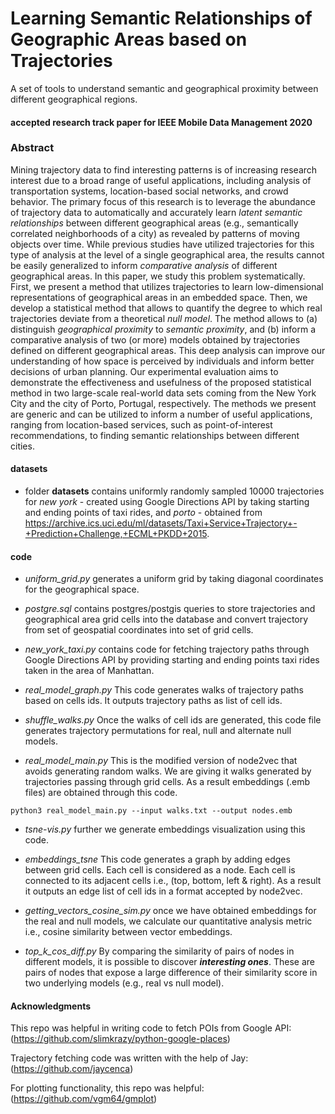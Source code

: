 # Learning Semantic Relationships of Geographic Areas based on Trajectories 
A set of tools to understand semantic and geographical proximity between different geographical regions. 
#### accepted research track paper for IEEE Mobile Data Management 2020

### Abstract
Mining trajectory data to find interesting patterns is of increasing research interest due to a broad range of useful applications, including analysis of transportation systems, location-based social networks, and crowd behavior. The primary focus of this research is to leverage the abundance of trajectory data to automatically and accurately learn *latent semantic relationships* between different geographical areas (e.g., semantically correlated neighborhoods of a city) as revealed by patterns of moving objects over time. While previous studies have utilized trajectories for this type of analysis at the level of a single geographical area, the results cannot be easily generalized to inform *comparative analysis* of different geographical areas. In this paper, we study this problem systematically. First, we present a method that utilizes trajectories to learn low-dimensional representations of geographical areas in an embedded space. Then, we develop a statistical method that allows to quantify the degree to which real trajectories deviate from a theoretical *null model*. The method allows to (a) distinguish *geographical proximity* to *semantic proximity*, and (b) inform a comparative analysis of two (or more) models obtained by trajectories defined on different geographical areas. This deep analysis can improve our understanding of how space is perceived by individuals and inform better decisions of urban planning. Our experimental evaluation aims to demonstrate the effectiveness and usefulness of the proposed statistical method in two large-scale real-world data sets coming from the New York City and the city of Porto, Portugal, respectively. The methods we present are generic and can be utilized to inform a number of useful applications, ranging from location-based services, such as point-of-interest recommendations, to finding semantic relationships between different cities.

#### datasets
 - folder **datasets** contains uniformly randomly sampled 10000 trajectories for 
*new york* - created using Google Directions API by taking starting and ending points of taxi rides,
 and *porto* - obtained from https://archive.ics.uci.edu/ml/datasets/Taxi+Service+Trajectory+-+Prediction+Challenge,+ECML+PKDD+2015. 
 
#### code
 - *uniform_grid.py* generates a uniform grid by taking diagonal coordinates for the geographical space.

 - *postgre.sql* contains postgres/postgis queries to store trajectories and geographical area grid cells into
 the database and convert trajectory from set of geospatial coordinates into set of grid cells.

 - *new_york_taxi.py* contains code for fetching trajectory paths through Google Directions API
 by providing starting and ending points taxi rides taken in the area of Manhattan.
 
 - *real_model_graph.py* This code generates walks of trajectory paths based on cells ids. It outputs trajectory paths as list of cell ids.
 
 - *shuffle_walks.py* Once the walks of cell ids are generated, this code file generates trajectory permutations for real, null and alternate null models. 
 
 - *real_model_main.py* This is the modified version of node2vec that avoids generating random walks. We are giving it walks generated by trajectories
 passing through grid cells. As a result embeddings (.emb files) are obtained through this code.
 ```
 python3 real_model_main.py --input walks.txt --output nodes.emb
 ```
 - *tsne-vis.py* further we generate embeddings visualization using this code.
 
 - *embeddings_tsne* This code generates a graph by adding edges between grid cells. Each cell is considered as a node. Each cell is connected to its adjacent cells i.e., (top, bottom, left & right).
 As a result it outputs an edge list of cell ids in a format accepted by node2vec.
 
 - *getting_vectors_cosine_sim.py* once we have obtained embeddings for the real and null models, we calculate our quantitative
 analysis metric i.e., cosine similarity between vector embeddings.
 
 - *top_k_cos_diff.py* By comparing the similarity of pairs of nodes in different models, it is possible to discover ***interesting ones***. 
 These are pairs of nodes that expose a large difference of their similarity score in two underlying models (e.g., real vs null model).
  
#### Acknowledgments
This repo was helpful in writing code to fetch POIs from Google API: (https://github.com/slimkrazy/python-google-places)

Trajectory fetching code was written with the help of Jay: (https://github.com/jaycenca)

For plotting functionality, this repo was helpful: (https://github.com/vgm64/gmplot)
